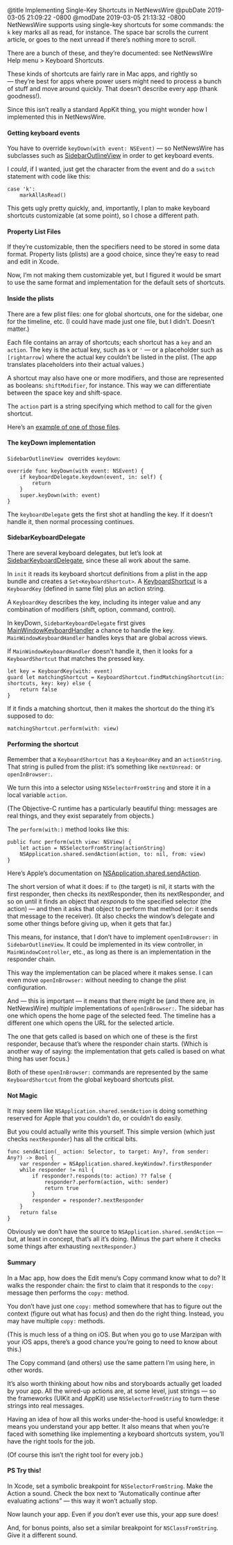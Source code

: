 @title Implementing Single-Key Shortcuts in NetNewsWire
@pubDate 2019-03-05 21:09:22 -0800
@modDate 2019-03-05 21:13:32 -0800
NetNewsWire supports using single-key shortcuts for some commands: the `k` key marks all as read, for instance. The space bar scrolls the current article, or goes to the next unread if there’s nothing more to scroll.

There are a bunch of these, and they’re documented: see NetNewsWire Help menu > Keyboard Shortcuts.

These kinds of shortcuts are fairly rare in Mac apps, and rightly so — they’re best for apps where power users might need to process a bunch of stuff and move around quickly. That doesn’t describe every app (thank goodness!).

Since this isn’t really a standard AppKit thing, you might wonder how I implemented this in NetNewsWire.

#### Getting keyboard events

You have to override `keyDown(with event: NSEvent)` — so NetNewsWire has subclasses such as [SidebarOutlineView](https://github.com/brentsimmons/NetNewsWire/blob/master/NetNewsWire/MainWindow/Sidebar/SidebarOutlineView.swift) in order to get keyboard events.

I *could*, if I wanted, just get the character from the event and do a `switch` statement with code like this:

	case 'k':
		markAllAsRead()

This gets ugly pretty quickly, and, importantly, I plan to make keyboard shortcuts customizable (at some point), so I chose a different path.
 
#### Property List Files

If they’re customizable, then the specifiers need to be stored in some data format. Property lists (plists) are a good choice, since they’re easy to read and edit in Xcode.

Now, I’m not making them customizable yet, but I figured it would be smart to use the same format and implementation for the default sets of shortcuts.

#### Inside the plists

There are a few plist files: one for global shortcuts, one for the sidebar, one for the timeline, etc. (I could have made just one file, but I didn’t. Doesn’t matter.)

Each file contains an array of shortcuts; each shortcut has a `key` and an `action`. The key is the actual key, such as `k` or `'` — or a placeholder such as `[rightarrow]` where the actual key couldn’t be listed in the plist. (The app translates placeholders into their actual values.)

A shortcut may also have one or more modifiers, and those are represented as booleans: `shiftModifier`, for instance. This way we can differentiate between the space key and shift-space.

The `action` part is a string specifying which method to call for the given shortcut.

Here’s an [example of one of those files](https://github.com/brentsimmons/NetNewsWire/blob/master/NetNewsWire/MainWindow/Keyboard/GlobalKeyboardShortcuts.plist).

#### The keyDown implementation

`SidebarOutlineView ` overrides `keydown`:

	override func keyDown(with event: NSEvent) {
		if keyboardDelegate.keydown(event, in: self) {
			return
		}
		super.keyDown(with: event)
	}

The `keyboardDelegate` gets the first shot at handling the key. If it doesn’t handle it, then normal processing continues.

#### SidebarKeyboardDelegate

There are several keyboard delegates, but let’s look at [SidebarKeyboardDelegate](https://github.com/brentsimmons/NetNewsWire/blob/master/NetNewsWire/MainWindow/Sidebar/Keyboard/SidebarKeyboardDelegate.swift), since these all work about the same.

In `init` it reads its keyboard shortcut definitions from a plist in the app bundle and creates a `Set<KeyboardShortcut>`. A [KeyboardShortcut](https://github.com/brentsimmons/RSCore/blob/master/RSCore/Keyboard.swift) is a `KeyboardKey` (defined in same file) plus an action string.

A `KeyboardKey` describes the key, including its integer value and any combination of modifiers (shift, option, command, control).

In keyDown, `SidebarKeyboardDelegate` first gives [MainWindowKeyboardHandler](https://github.com/brentsimmons/NetNewsWire/blob/master/NetNewsWire/MainWindow/Keyboard/MainWIndowKeyboardHandler.swift) a chance to handle the key. `MainWindowKeyboardHandler` handles keys that are global across views.

If `MainWindowKeyboardHandler` doesn’t handle it, then it looks for a `KeyboardShortcut` that matches the pressed key.

	let key = KeyboardKey(with: event)
	guard let matchingShortcut = KeyboardShortcut.findMatchingShortcut(in: shortcuts, key: key) else {
		return false
	}

If it finds a matching shortcut, then it makes the shortcut do the thing it’s supposed to do:

	matchingShortcut.perform(with: view)

#### Performing the shortcut

Remember that a `KeyboardShortcut` has a `KeyboardKey` and an `actionString`. That string is pulled from the plist: it’s something like `nextUnread:` or `openInBrowser:`.

We turn this into a selector using `NSSelectorFromString` and store it in a local variable `action`.

(The Objective-C runtime has a particularly beautiful thing: messages are real things, and they exist separately from objects.)

The `perform(with:)` method looks like this:

	public func perform(with view: NSView) {
		let action = NSSelectorFromString(actionString)
		NSApplication.shared.sendAction(action, to: nil, from: view)
	}

Here’s Apple’s documentation on [NSApplication.shared.sendAction](https://developer.apple.com/documentation/appkit/nsapplication/1428509-sendaction).

The short version of what it does: if `to` (the target) is nil, it starts with the first responder, then checks its nextResponder, then its nextResponder, and so on until it finds an object that *responds* to the specified selector (the action) — and then it asks that object to perform that method (or: it sends that message to the receiver). (It also checks the window’s delegate and some other things before giving up, when it gets that far.)

This means, for instance, that I don’t have to implement `openInBrowser:` in `SidebarOutlineView`. It could be implemented in its view controller, in `MainWindowController`, etc., as long as there is an implementation in the responder chain.

This way the implementation can be placed where it makes sense. I can even move `openInBrowser:` without needing to change the plist configuration.

And — this is important — it means that there might be (and there are, in NetNewsWire) *multiple* implementations of `openInBrowser:`. The sidebar has one which opens the home page of the selected feed. The timeline has a different one which opens the URL for the selected article.

The one that gets called is based on which one of these is the first responder, because that’s where the responder chain starts. (Which is another way of saying: the implementation that gets called is based on what thing has user focus.)

Both of these `openInBrowser:` commands are represented by the same `KeyboardShortcut` from the global keyboard shortcuts plist.

#### Not Magic

It may seem like `NSApplication.shared.sendAction` is doing something reserved for Apple that you couldn’t do, or couldn’t do easily.

But you could actually write this yourself. This simple version (which just checks `nextResponder`) has all the critical bits.

	func sendAction(_ action: Selector, to target: Any?, from sender: Any?) -> Bool {
		var responder = NSApplication.shared.keyWindow?.firstResponder
		while responder != nil {
			if responder?.responds(to: action) ?? false {
				responder?.perform(action, with: sender)
				return true
			}
			responder = responder?.nextResponder
		}
		return false
	}

Obviously we don’t have the source to `NSApplication.shared.sendAction` — but, at least in concept, that’s all it’s doing. (Minus the part where it checks some things after exhausting `nextResponder`.)

#### Summary

In a Mac app, how does the Edit menu‘s Copy command know what to do? It walks the responder chain: the first to claim that it responds to the `copy:` message then performs the `copy:` method.

You don’t have just one `copy:` method somewhere that has to figure out the context (figure out what has focus) and then do the right thing. Instead, you may have multiple `copy:` methods.

(This is much less of a thing on iOS. But when you go to use Marzipan with your iOS apps, there’s a good chance you’re going to need to know about this.)

The Copy command (and others) use the same pattern I’m using here, in other words.

It’s also worth thinking about how nibs and storyboards actually get loaded by your app. All the wired-up actions are, at some level, just strings — so the frameworks (UIKit and AppKit) use `NSSelectorFromString` to turn these strings into real messages.

Having an idea of how all this works under-the-hood is useful knowledge: it means you understand your app better. It also means that when you’re faced with something like implementing a keyboard shortcuts system, you’ll have the right tools for the job.

(Of course this isn’t the right tool for every job.)

#### PS Try this!

In Xcode, set a symbolic breakpoint for `NSSelectorFromString`. Make the Action a sound. Check the box next to “Automatically continue after evaluating actions” — this way it won’t actually stop.

Now launch your app. Even if *you* don’t ever use this, your app sure does!

And, for bonus points, also set a similar breakpoint for `NSClassFromString`. Give it a different sound.
